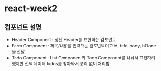 # react-week2

## 컴포넌트 설명

- Header Component : 상단 Header를 표현하는 컴포넌트
- Form Component : 제목/내용을 입력하는 컴포넌트이고 id, title, body, isDone을 전달
- Todo Component : List Component와 Todo Component를 나눠서 표현하려 했지만 전역 데이터 todos를 받아와서 분리 없이 처리함
